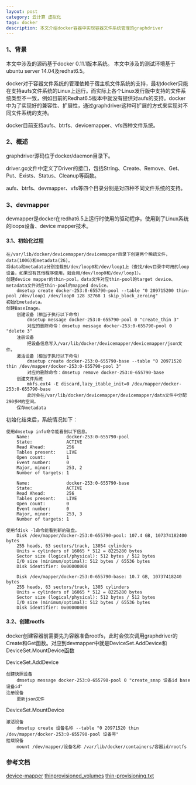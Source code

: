 ```yaml
---
layout: post
category: 云计算 虚拟化
tags: docker
description: 本文介绍docker容器中实现容器文件系统管理的graphdriver
---
```


### 1、背景

本文中涉及的源码基于docker 0.11.1版本系统。
本文中涉及的测试环境基于ubuntu server 14.04及redhat6.5。

docker对于容器文件系统的管理依赖于宿主机文件系统的支持，最初docker只能在支持aufs文件系统的Linux上运行。而实际上各个Linux发行版中支持的文件系统类型不一致，例如目前的Redhat6.5版本中就没有提供对aufs的支持。docker中为了实现好的兼容性、扩展性，通过graphdriver这种可扩展的方式来实现对不同文件系统的支持。

docker目前支持aufs、btrfs、devicemapper、vfs四种文件系统。

### 2、概述

graphdriver源码位于docker/daemon目录下。

driver.go文件中定义了Driver的接口，包括String、Create、Remove、Get、Put、Exists、Status、Cleanup等函数。

aufs、btrfs、devmapper、vfs等四个目录分别是对四种不同文件系统的支持。

### 3、devmapper

devmapper是docker在redhat6.5上运行时使用的驱动程序。使用到了Linux系统的loops设备、device mapper技术。

#### 3.1、初始化过程

~~~
在/var/lib/docker/devicemapper/devicemapper目录下创建两个稀疏文件，data(100G)和metadata(2G)。
将data和metadata分别挂载到/dev/loop0和/dev/loop1上（查找/dev目录中可用的loop设备，如果没有其他程序使用，就会用/dev/loop0和/dev/loop1）。
创建device mapper的thin-pool，data文件对应thin-pool的target device、metadata文件对应thin-pool的mapped device。
	dmsetup create docker-253:0-655790-pool --table "0 209715200 thin-pool /dev/loop1 /dev/loop0 128 32768 1 skip_block_zeroing"
初始化metadata。
创建BaseImage。
	创建设备（相当于执行以下命令）
		dmsetup message docker-253:0-655790-pool 0 "create_thin 3"
		对应的删除命令：dmsetup message docker-253:0-655790-pool 0 "delete 3"
	注册设备
		把设备信息写入/var/lib/docker/devicemapper/devicemapper/json文件。
	激活设备（相当于执行以下命令）
		dmsetup create docker-253:0-655790-base --table "0 20971520 thin /dev/mapper/docker-253:0-655790-pool 3"
		对应的删除命令：dmsetup remove docker-253:0-655790-base
	创建文件系统
		mkfs.ext4 -E discard,lazy_itable_init=0 /dev/mapper/docker-253:0-655790-base
		此时会在/var/lib/docker/devicemapper/devicemapper/data文件中分配290多M的空间。
	保存metadata
~~~

初始化结束后，系统情况如下：

~~~
使用dmsetup info命令能看到以下信息。
	Name:              docker-253:0-655790-pool
	State:             ACTIVE
	Read Ahead:        256
	Tables present:    LIVE
	Open count:        1
	Event number:      0
	Major, minor:      253, 2
	Number of targets: 1
	
	Name:              docker-253:0-655790-base
	State:             ACTIVE
	Read Ahead:        256
	Tables present:    LIVE
	Open count:        0
	Event number:      0
	Major, minor:      253, 3
	Number of targets: 1
		
使用fdisk -l命令能看到新的磁盘。
	Disk /dev/mapper/docker-253:0-655790-pool: 107.4 GB, 107374182400 bytes
	255 heads, 63 sectors/track, 13054 cylinders
	Units = cylinders of 16065 * 512 = 8225280 bytes
	Sector size (logical/physical): 512 bytes / 512 bytes
	I/O size (minimum/optimal): 512 bytes / 65536 bytes
	Disk identifier: 0x00000000
		
	Disk /dev/mapper/docker-253:0-655790-base: 10.7 GB, 10737418240 bytes
	255 heads, 63 sectors/track, 1305 cylinders
	Units = cylinders of 16065 * 512 = 8225280 bytes
	Sector size (logical/physical): 512 bytes / 512 bytes
	I/O size (minimum/optimal): 512 bytes / 65536 bytes
	Disk identifier: 0x00000000
~~~

#### 3.2、创建rootfs

docker创建容器前需要先为容器准备rootfs，此时会依次调用graphdriver的Create和Get函数。对应到devmapper中就是DeviceSet.AddDevice和DeviceSet.MountDevice函数

DeviceSet.AddDevice

~~~
创建快照设备
	dmsetup message docker-253:0-655790-pool 0 "create_snap 设备id base设备id"
注册设备
	更新json文件
~~~

DeviceSet.MountDevice

~~~
激活设备
	dmsetup create 设备名称 --table "0 20971520 thin /dev/mapper/docker-253:0-655790-pool 设备号"
挂载设备
	mount /dev/mapper/设备名称 /var/lib/docker/containers/容器id/rootfs
~~~

### 参考文档

[device-mapper]
[thinprovisioned_volumes]
[thin-provisioning.txt]



[thinprovisioned_volumes]: https://access.redhat.com/site/documentation/en-US/Red_Hat_Enterprise_Linux/6/html/Logical_Volume_Manager_Administration/thinprovisioned_volumes.html
[device-mapper]: http://device-mapper.com/
[thin-provisioning.txt]:https://github.com/torvalds/linux/blob/master/Documentation/device-mapper/thin-provisioning.txt